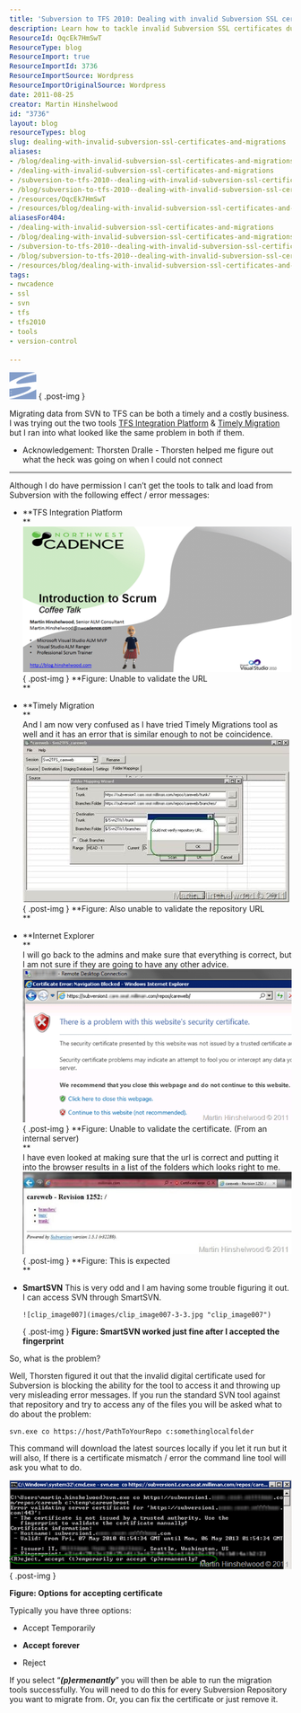```yaml
---
title: 'Subversion to TFS 2010: Dealing with invalid Subversion SSL certificates and migrations'
description: Learn how to tackle invalid Subversion SSL certificates during your migration to TFS 2010. Overcome common errors and streamline your version control process!
ResourceId: OqcEk7HmSwT
ResourceType: blog
ResourceImport: true
ResourceImportId: 3736
ResourceImportSource: Wordpress
ResourceImportOriginalSource: Wordpress
date: 2011-08-25
creator: Martin Hinshelwood
id: "3736"
layout: blog
resourceTypes: blog
slug: dealing-with-invalid-subversion-ssl-certificates-and-migrations
aliases:
- /blog/dealing-with-invalid-subversion-ssl-certificates-and-migrations
- /dealing-with-invalid-subversion-ssl-certificates-and-migrations
- /subversion-to-tfs-2010--dealing-with-invalid-subversion-ssl-certificates-and-migrations
- /blog/subversion-to-tfs-2010--dealing-with-invalid-subversion-ssl-certificates-and-migrations
- /resources/OqcEk7HmSwT
- /resources/blog/dealing-with-invalid-subversion-ssl-certificates-and-migrations
aliasesFor404:
- /dealing-with-invalid-subversion-ssl-certificates-and-migrations
- /blog/dealing-with-invalid-subversion-ssl-certificates-and-migrations
- /subversion-to-tfs-2010--dealing-with-invalid-subversion-ssl-certificates-and-migrations
- /blog/subversion-to-tfs-2010--dealing-with-invalid-subversion-ssl-certificates-and-migrations
- /resources/blog/dealing-with-invalid-subversion-ssl-certificates-and-migrations
tags:
- nwcadence
- ssl
- svn
- tfs
- tfs2010
- tools
- version-control

---
```

![subversion](images/subversion-7-7.png "subversion")
{ .post-img }

Migrating data from SVN to TFS can be both a timely and a costly business. I was trying out the two tools [TFS Integration Platform](http://tfsintegration.codeplex.com/) & [Timely Migration](http://www.timelymigration.com/) but I ran into what looked like the same problem in both if them.

- Acknowledgement: Thorsten Dralle - Thorsten helped me figure out what the heck was going on when I could not connect

---

Although I do have permission I can’t get the tools to talk and load from Subversion with the following effect / error messages:

- **TFS Integration Platform  
   **  
   ![image](images/image1-4-4.png "image")  
  { .post-img }
  **Figure: Unable to validate the URL  
   **
- **Timely Migration  
   **  
   And I am now very confused as I have tried Timely Migrations tool as well and it has an error that is similar enough to not be coincidence.
  ![clip_image004](images/clip_image004-1-1.jpg "clip_image004")
  { .post-img }
  **Figure: Also unable to validate the repository URL  
   **
- **Internet Explorer  
   **  
   I will go back to the admins and make sure that everything is correct, but I am not sure if they are going to have any other advice.  
   ![image](images/image3-6-6.png "image")  
  { .post-img }
  **Figure: Unable to validate the certificate. (From an internal server)  
   **  
   I have even looked at making sure that the url is correct and putting it into the browser results in a list of the folders which looks right to me.
  ![clip_image006](images/clip_image006-2-2.jpg "clip_image006")
  { .post-img }
  **Figure: This is expected  
   **
- **SmartSVN**
  This is very odd and I am having some trouble figuring it out. I can access SVN through SmartSVN.

      ![clip_image007](images/clip_image007-3-3.jpg "clip_image007")

  { .post-img }
  **Figure: SmartSVN worked just fine after I accepted the fingerprint**

So, what is the problem?

Well, Thorsten figured it out that the invalid digital certificate used for Subversion is blocking the ability for the tool to access it and throwing up very misleading error messages. If you run the standard SVN tool against that repository and try to access any of the files you will be asked what to do about the problem:

```
svn.exe co https://host/PathToYourRepo c:somethinglocalfolder
```

This command will download the latest sources locally if you let it run but it will also, If there is a certificate mismatch / error the command line tool will ask you what to do.

![image](images/image2-5-5.png "image")
{ .post-img }

**Figure: Options for accepting certificate**

Typically you have three options:

- Accept Temporarily

- **Accept forever**

- Reject

If you select “**_(p)ermenantly_**” you will then be able to run the migration tools successfully. You will need to do this for every Subversion Repository you want to migrate from. Or, you can fix the certificate or just remove it.
